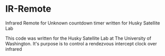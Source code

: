 # IR-Remote
Infrared Remote for Unknown countdown timer written for Husky Satellite Lab

  This code was written for the Husky Satellite Lab at The University of Washington.
  It's purpose is to control a rendezvous intercept clock over infrared
